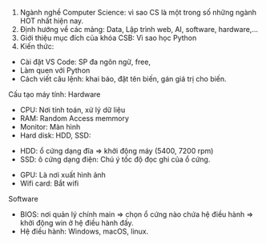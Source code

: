 1. Ngành nghề Computer Science: vì sao CS là một trong số những ngành HOT nhất hiện nay.
2. Định hướng về các mảng: Data, Lập trình web, AI, software, hardware,...
3. Giới thiệu mục đích của khóa CSB: Vì sao học Python
4. Kiến thức: 
- Cài đặt VS Code: SP đa ngôn ngữ, free, 
- Làm quen với Python
- Cách viết câu lệnh: khai báo, đặt tên biến, gán giá trị cho biến.



Cấu tạo máy tính: 
Hardware
- CPU: Nơi tính toán, xử lý dữ liệu
- RAM: Random Access memmory
- Monitor: Màn hình
- Hard disk: HDD, SSD: 
+ HDD: ổ cứng dạng đĩa => khởi động máy (5400, 7200 rpm)
+ SSD: ô cứng dạng điện: Chú ý tốc độ đọc ghi của ổ cứng.
- GPU: Là nơi xuất hình ảnh
- Wifi card: Bắt wifi

Software
- BIOS: nơi quản lý chính main  => chọn ổ cứng nào chứa hệ điều hành => khởi động
win ở hệ điều hành đấy.
- Hệ điều hành: Windows, macOS, linux.